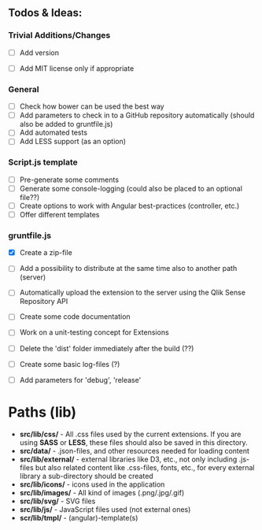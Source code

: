 ## Todos & Ideas:

### Trivial Additions/Changes
- [ ] Add version
- [ ] Add MIT license only if appropriate


### General
- [ ] Check how bower can be used the best way
- [ ] Add parameters to check in to a GitHub repository automatically (should also be added to gruntfile.js)
- [ ] Add automated tests
- [ ] Add LESS support (as an option)

### Script.js template
- [ ] Pre-generate some comments
- [ ] Generate some console-logging (could also be placed to an optional file??)
- [ ] Create options to work with Angular best-practices (controller, etc.)
- [ ] Offer different templates

### gruntfile.js
- [x] Create a zip-file 
- [ ] Add a possibility to distribute at the same time also to another path (server)
- [ ] Automatically upload the extension to the server using the Qlik Sense Repository API
- [ ] Create some code documentation
- [ ] Work on a unit-testing concept for Extensions
- [ ] Delete the 'dist' folder immediately after the build (??)
- [ ] Create some basic log-files (?)
- [ ] Add parameters for 'debug', 'release'


# Paths (lib)

* **src/lib/css/** - All .css files used by the current extensions. If you are using **SASS** or **LESS**, these files should also be saved in this directory.
* **src/data/** - .json-files, and other resources needed for loading content
* **src/lib/external/** - external libraries like D3, etc., not only including .js-files but also related content like .css-files, fonts, etc., for every external library a sub-directory should be created
* **src/lib/icons/** - icons used in the application
* **src/lib/images/** - All kind of images (.png/.jpg/.gif)
* **src/lib/svg/** - SVG files
* **src/lib/js/** - JavaScript files used (not external ones)
* **scr/lib/tmpl/** - (angular)-template(s)
